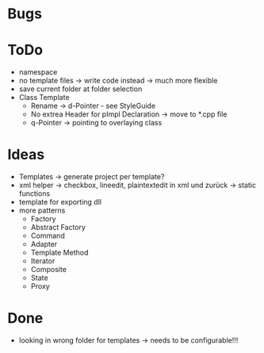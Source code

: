﻿# Bugs

# ToDo
* namespace
* no template files -> write code instead -> much more flexible
* save current folder at folder selection
* Class Template
  * Rename -> d-Pointer - see StyleGuide
  * No extrea Header for pImpl Declaration -> move to *.cpp file
  * q-Pointer -> pointing to overlaying class

# Ideas
* Templates -> generate project per template?
* xml helper -> checkbox, lineedit, plaintextedit in xml und zurück -> static functions
* template for exporting dll
* more patterns
  * Factory
  * Abstract Factory
  * Command
  * Adapter
  * Template Method
  * Iterator
  * Composite
  * State
  * Proxy

# Done
* looking in wrong folder for templates -> needs to be configurable!!!
